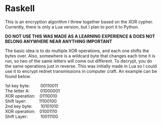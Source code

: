 # Raskell
This is an encryption algorithm I threw together based on the XOR cypher. Currently, there is only a Lua version, but I plan to port it to Python.

**DO NOT USE THIS WAS MADE AS A LEARNING EXPERIENCE & DOES NOT BELONG ANYWHERE NEAR ANYTHING IMPORTANT**

The basic idea is to do multiple XOR operations, and each one shifts the bytes over. Also, somewhere is a wildcard byte that changes each time it is run, so two of the same letters will come out different. To decrypt, you do the same operations just in reverse. This was initially made in Lua so I could use it to encrypt rednet transmissions in computer craft. An example can be found below.

1st key byte:&emsp;&emsp;&ensp;00110011\
The letter A:&ensp;&emsp;&emsp;01000001\
XOR operation:&emsp;01110010\
Shift layer:&emsp;&emsp;&emsp;11100100\
2nd key byte:&emsp;&emsp;10101010\
XOR operation:&emsp;01001110\
Shift Layer:&emsp;&emsp;&emsp;10011100
